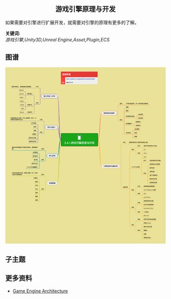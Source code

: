 <h2 align="center">游戏引擎原理与开发</h2>
<p>
如果需要对引擎进行扩展开发，就需要对引擎的原理有更多的了解。
</p>

**关键词:**<br/>
*游戏引擎,Unity3D,Unreal Engine,Asset,Plugin,ECS*

## 图谱
![图片加载中...](../exports/3.4.1.游戏引擎原理与开发.png?raw=true)

## 子主题

## 更多资料
* [Game Engine Architecture](https://www.gameenginebook.com)